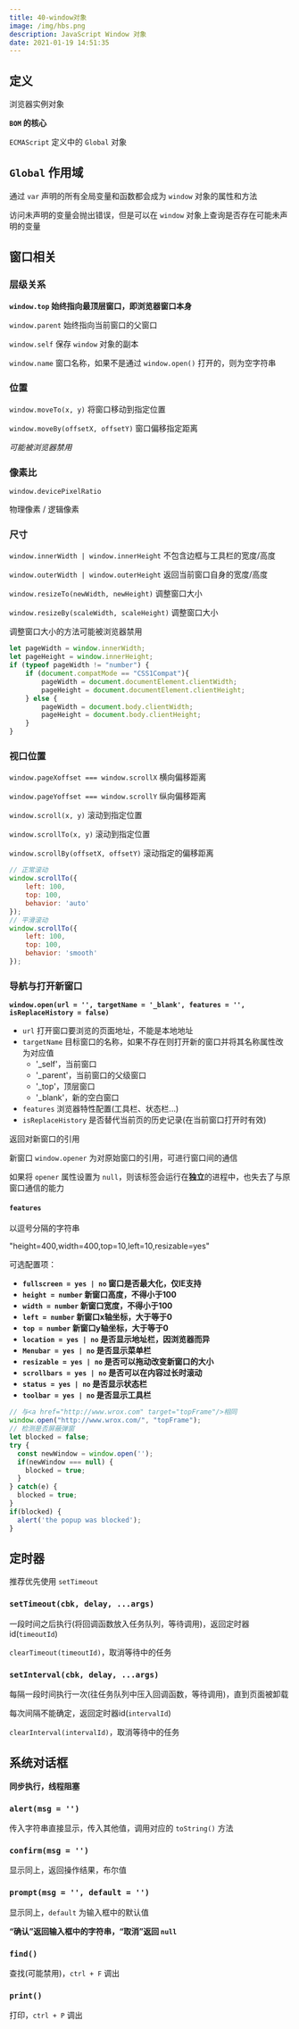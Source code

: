 ```yaml
---
title: 40-window对象
image: /img/hbs.png
description: JavaScript Window 对象
date: 2021-01-19 14:51:35
---
```



## 定义

浏览器实例对象

**`BOM` 的核心**

`ECMAScript` 定义中的 `Global` 对象

## `Global` 作用域

通过 `var` 声明的所有全局变量和函数都会成为 `window` 对象的属性和方法

访问未声明的变量会抛出错误，但是可以在 `window` 对象上查询是否存在可能未声明的变量

## 窗口相关

### 层级关系

**`window.top` 始终指向最顶层窗口，即浏览器窗口本身**

`window.parent` 始终指向当前窗口的父窗口

`window.self` 保存 `window` 对象的副本

`window.name` 窗口名称，如果不是通过 `window.open()` 打开的，则为空字符串

### 位置

`window.moveTo(x, y)` 将窗口移动到指定位置

`window.moveBy(offsetX, offsetY)` 窗口偏移指定距离

*可能被浏览器禁用*

### 像素比

`window.devicePixelRatio`

物理像素 / 逻辑像素

### 尺寸

`window.innerWidth | window.innerHeight` 不包含边框与工具栏的宽度/高度

`window.outerWidth | window.outerHeight` 返回当前窗口自身的宽度/高度

`window.resizeTo(newWidth, newHeight)` 调整窗口大小

`window.resizeBy(scaleWidth, scaleHeight)` 调整窗口大小

调整窗口大小的方法可能被浏览器禁用

```js
let pageWidth = window.innerWidth;
let pageHeight = window.innerHeight;
if (typeof pageWidth != "number") {
	if (document.compatMode == "CSS1Compat"){
		pageWidth = document.documentElement.clientWidth;
		pageHeight = document.documentElement.clientHeight;
	} else {
		pageWidth = document.body.clientWidth;
		pageHeight = document.body.clientHeight;
	}
} 
```

### 视口位置

`window.pageXoffset === window.scrollX` 横向偏移距离

`window.pageYoffset === window.scrollY` 纵向偏移距离

`window.scroll(x, y)` 滚动到指定位置

`window.scrollTo(x, y)` 滚动到指定位置

`window.scrollBy(offsetX, offsetY)` 滚动指定的偏移距离

```js
// 正常滚动
window.scrollTo({
	left: 100,
	top: 100,
	behavior: 'auto'
});
// 平滑滚动
window.scrollTo({
	left: 100,
	top: 100,
	behavior: 'smooth'
}); 
```

### 导航与打开新窗口

**`window.open(url = '', targetName = '_blank', features = '', isReplaceHistory = false)`**
  - `url` 打开窗口要浏览的页面地址，不能是本地地址
  - `targetName` 目标窗口的名称，如果不存在则打开新的窗口并将其名称属性改为对应值
    - '_self'，当前窗口
    - '_parent'，当前窗口的父级窗口
    - '_top'，顶层窗口
    - '_blank'，新的空白窗口
  - `features` 浏览器特性配置(工具栏、状态栏...)
  - `isReplaceHistory` 是否替代当前页的历史记录(在当前窗口打开时有效)

返回对新窗口的引用

新窗口 `window.opener` 为对原始窗口的引用，可进行窗口间的通信

如果将 `opener` 属性设置为 `null`，则该标签会运行在**独立**的进程中，也失去了与原窗口通信的能力

#### `features` 

以逗号分隔的字符串

"height=400,width=400,top=10,left=10,resizable=yes"

可选配置项：
- **`fullscreen = yes | no` 窗口是否最大化，仅IE支持**
- **`height = number` 新窗口高度，不得小于100**
- **`width = number` 新窗口宽度，不得小于100**
- **`left = number` 新窗口x轴坐标，大于等于0**
- **`top = number` 新窗口y轴坐标，大于等于0**
- **`location = yes | no` 是否显示地址栏，因浏览器而异**
- **`Menubar = yes | no` 是否显示菜单栏**
- **`resizable = yes | no` 是否可以拖动改变新窗口的大小**
- **`scrollbars = yes | no` 是否可以在内容过长时滚动**
- **`status = yes | no` 是否显示状态栏**
- **`toolbar = yes | no` 是否显示工具栏**


```js
// 与<a href="http://www.wrox.com" target="topFrame"/>相同
window.open("http://www.wrox.com/", "topFrame"); 
// 检测是否屏蔽弹窗
let blocked = false;
try {
  const newWindow = window.open('');
  if(newWindow === null) {
    blocked = true;
  }
} catch(e) {
  blocked = true;
}
if(blocked) {
  alert('the popup was blocked');
}
```

## 定时器

推荐优先使用 `setTimeout`

### `setTimeout(cbk, delay, ...args)`

一段时间之后执行(将回调函数放入任务队列，等待调用)，返回定时器id(`timeoutId`)

`clearTimeout(timeoutId)`，取消等待中的任务

### `setInterval(cbk, delay, ...args)`

每隔一段时间执行一次(往任务队列中压入回调函数，等待调用)，直到页面被卸载

每次间隔不能确定，返回定时器id(`intervalId`)

`clearInterval(intervalId)`，取消等待中的任务

## 系统对话框

**同步执行，线程阻塞**

### `alert(msg = '')`

传入字符串直接显示，传入其他值，调用对应的 `toString()` 方法

### `confirm(msg = '')`

显示同上，返回操作结果，布尔值

### `prompt(msg = '', default = '')`

显示同上，`default` 为输入框中的默认值

**“确认”返回输入框中的字符串，“取消”返回 `null`**

### `find()`

查找(可能禁用)，`ctrl + F` 调出

### `print()`

打印，`ctrl + P` 调出